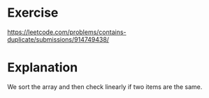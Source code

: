 # Exercise
https://leetcode.com/problems/contains-duplicate/submissions/914749438/
# Explanation
We sort the array and then check linearly if two items are the same.

